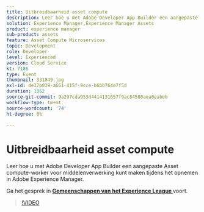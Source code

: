 ```yaml
---
title: Uitbreidbaarheid asset compute
description: Leer hoe u met Adobe Developer App Builder een aangepaste Asset compute-worker voor middelenverwerking kunt maken tijdens het opnemen in Adobe Experience Manager. Deze sessie is afgeleverd als onderdeel van de Adobe Developers Live Content-gebeurtenis.
solution: Experience Manager,Experience Manager Assets
product: experience manager
sub-product: assets
feature: Asset Compute Microservices
topic: Development
role: Developer
level: Experienced
version: Cloud Service
kt: 7186
type: Event
thumbnail: 331849.jpg
exl-id: de37b039-a661-415f-9cce-b6bb764e7f5d
duration: 1362
source-git-commit: 9a297cda953d4414131657f9ac84580aea0eabeb
workflow-type: tm+mt
source-wordcount: '74'
ht-degree: 0%

---
```


# Uitbreidbaarheid asset compute

Leer hoe u met Adobe Developer App Builder een aangepaste Asset compute-worker voor middelenverwerking kunt maken tijdens het opnemen in Adobe Experience Manager.

Ga het gesprek in **[Gemeenschappen van het Experience League ](https://adobe.ly/36Yd3v6)** voort.

>[!VIDEO](https://video.tv.adobe.com/v/331849/?quality=12&learn=on&hidetitle=true)
